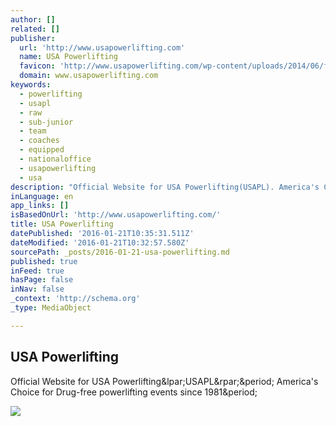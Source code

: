 ```yaml
---
author: []
related: []
publisher:
  url: 'http://www.usapowerlifting.com'
  name: USA Powerlifting
  favicon: 'http://www.usapowerlifting.com/wp-content/uploads/2014/06/favicon.ico'
  domain: www.usapowerlifting.com
keywords:
  - powerlifting
  - usapl
  - raw
  - sub-junior
  - team
  - coaches
  - equipped
  - nationaloffice
  - usapowerlifting
  - usa
description: "Official Website for USA Powerlifting(USAPL). America's Choice for Drug-free powerlifting events since 1981."
inLanguage: en
app_links: []
isBasedOnUrl: 'http://www.usapowerlifting.com/'
title: USA Powerlifting
datePublished: '2016-01-21T10:35:31.511Z'
dateModified: '2016-01-21T10:32:57.580Z'
sourcePath: _posts/2016-01-21-usa-powerlifting.md
published: true
inFeed: true
hasPage: false
inNav: false
_context: 'http://schema.org'
_type: MediaObject

---
```

<article style=""><h1>USA Powerlifting</h1><p>Official Website for USA Powerlifting&amp;lpar;USAPL&amp;rpar;&amp;period; America's Choice for Drug-free powerlifting events since 1981&amp;period;</p><img src="http://www.usapowerlifting.com/wp-content/uploads/2014/02/logo_Strong_Mack_Design_Logo.jpg" /></article>